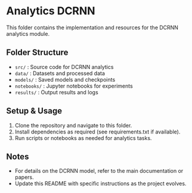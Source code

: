 # Analytics DCRNN

This folder contains the implementation and resources for the DCRNN analytics module.

## Folder Structure

- `src/` : Source code for DCRNN analytics
- `data/` : Datasets and processed data
- `models/` : Saved models and checkpoints
- `notebooks/` : Jupyter notebooks for experiments
- `results/` : Output results and logs

## Setup & Usage

1. Clone the repository and navigate to this folder.
2. Install dependencies as required (see requirements.txt if available).
3. Run scripts or notebooks as needed for analytics tasks.

## Notes

- For details on the DCRNN model, refer to the main documentation or papers.
- Update this README with specific instructions as the project evolves.